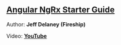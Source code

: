 ## [Angular NgRx Starter Guide](https://fireship.io/lessons/angular-ngrx-redux-starter-guide)

Author: **Jeff Delaney (Fireship)**

Video: **[YouTube](https://www.youtube.com/watch?v=f97ICOaekNU)**
